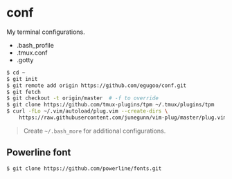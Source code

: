 # conf
My terminal configurations.

- .bash_profile
- .tmux.conf
- .gotty

```sh
$ cd ~
$ git init
$ git remote add origin https://github.com/egugoo/conf.git
$ git fetch
$ git checkout -t origin/master  # -f to override
$ git clone https://github.com/tmux-plugins/tpm ~/.tmux/plugins/tpm
$ curl -fLo ~/.vim/autoload/plug.vim --create-dirs \
    https://raw.githubusercontent.com/junegunn/vim-plug/master/plug.vim
```

> Create `~/.bash_more` for additional configurations.

## Powerline font

```
$ git clone https://github.com/powerline/fonts.git
```
